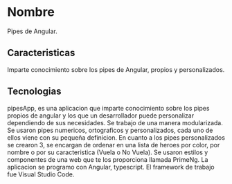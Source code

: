 # Nombre

Pipes de Angular.

## Caracteristicas

Imparte conocimiento sobre los pipes de Angular, propios y personalizados.

## Tecnologias

pipesApp, es una aplicacion que imparte conocimiento sobre los pipes propios de angular y los que un desarrollador puede personalizar dependiendo de sus necesidades. Se trabajo de una manera modularizada. Se usaron pipes numericos, ortograficos y personalizados, cada uno de ellos viene con su pequeña definicion. En cuanto a los pipes personalizados se crearon 3, se encargan de ordenar en una lista de heroes por color, por nombre o por su caracteristica (Vuela o No Vuela). Se usaron estilos y componentes de una web que te los proporciona llamada PrimeNg. La aplicacion se programo con Angular, typescript. El framework de trabajo fue Visual Studio Code.






